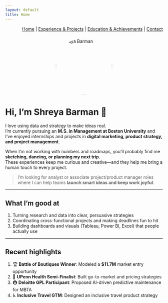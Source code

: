 ```yaml
---
layout: default
title: Home
---
```


<p align="right">
  <a href="{{ '/' | relative_url }}">Home</a> |
  <a href="{{ '/experience' | relative_url }}">Experience & Projects</a> |
  <a href="{{ '/education' | relative_url }}">Education & Achievements</a> |
  <a href="{{ '/contact' | relative_url }}">Contact</a>
</p>

<img src="/profile.jpg" alt="Shreya Barman" width="180" style="border-radius:50%; margin:20px auto; display:block;">

# Hi, I’m **Shreya Barman** 👋

I love using data and strategy to make ideas real.  
I’m currently pursuing an **M.S. in Management at Boston University** and I’ve enjoyed internships and projects in **digital marketing, product strategy, and project management**.  

When I’m not working with numbers and roadmaps, you’ll probably find me **sketching, dancing, or planning my next trip**.  
These experiences keep me curious and creative—and they help me bring a human touch to every project.

> I’m looking for analyst or associate project/product manager roles where I can help teams **launch smart ideas and keep work joyful**.

---

## What I’m good at
1. Turning research and data into clear, persuasive strategies  
2. Coordinating cross-functional projects and making deadlines fun to hit  
3. Building dashboards and visuals (Tableau, Power BI, Excel) that people actually use

---

## Recent highlights
1. 🏆 **Battle of Boutiques Winner**: Modeled a **$11.7M** market entry opportunity  
2. 💊 **UPenn Health Semi-Finalist**: Built go-to-market and pricing strategies  
3. 🚇 **Deloitte GPL Participant**: Proposed AI-driven predictive maintenance for MBTA  
4. ♿ **Inclusive Travel GTM**: Designed an inclusive travel product strategy
